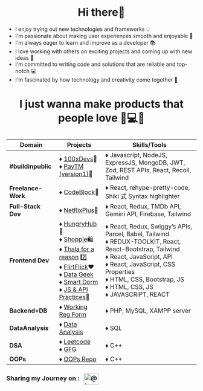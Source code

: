 <h1 align="center">Hi there👋</h1>


- I enjoy trying out new technologies and frameworks 💡
- I'm passionate about making user experiences smooth and enjoyable 🌟
- I'm always eager to learn and improve as a developer 📚
- I love working with others on exciting projects and coming up with new ideas 🚀
- I'm committed to writing code and solutions that are reliable and top-notch 💻
- I'm fascinated by how technology and creativity come together 🎨

# <p align="center">I just wanna make products that people love 💖💻✨ </p>

| Domain                                        | Projects                                                                                              | Skills/Tools |
|--------------------------                     |-------------------------------------------------------                                                | ---------------
| **#buildinpublic**                            | ♦ [100xDevs](https://github.com/aniketsinha2002/100xDevs)🚀 <br> ♦ [PayTM (version1)](https://github.com/aniketsinha2002/100xDevs/tree/main/paytm)💸                                          | ♦ Javascript, NodeJS, ExpressJS, MongoDB, JWT, Zod, REST APIs, React, Recoil, Tailwind 
| **Freelance-Work**                            |    ♦ [CodeBlock](https://github.com/aniketsinha2002/codeblock)📱                                       |  ♦ React, rehype-pretty-code, Shiki 式 Syntax highlighter
| **Full-Stack Dev**                            |    ♦ [NetflixPlus](https://github.com/aniketsinha2002/NetflixGPT)🍿                                   |  ♦ React, Redux, TMDb API, Gemini API, Firebase, Tailwind 
| **Frontend Dev**                              | ♦ [HungryHub](https://github.com/aniketsinha2002/HungryHub)🍔 <br> ♦ [Shoppie](https://github.com/aniketsinha2002/Shoppie)🛍️ <br> ♦ [Thala for a reason](https://github.com/aniketsinha2002/Thala-For-A-Reason) 7️⃣  <br> ♦ [FlirtFlick](https://github.com/aniketsinha2002/FlirtFlick)❤️ <br> ♦ [Data Geek](https://github.com/aniketsinha2002/DataGeek)   <br> ♦ [Smart Dorm](https://github.com/aniketsinha2002/smartdorm.github.io) <br> ♦ [JS & API Practices](https://github.com/aniketsinha2002/Javascript-and-API-practices)🐛 |  ♦ React, Redux, Swiggy’s APIs, Parcel, Babel, Tailwind <br> ♦ REDUX-TOOLKIT, React, React-Bootstrap, Tailwind <br> ♦ React, JavaScript, API <br> ♦ React, JavaScript, CSS Properties <br> ♦ HTML, CSS, Bootstrap, JS <br> ♦ HTML, CSS, JS <br> ♦ JAVASCRIPT, REACT 
| **Backend+DB**                            | ♦ [Working Reg Form](https://github.com/aniketsinha2002/Working-Registration-Form)  | ♦ PHP, MySQL, XAMPP server
| **DataAnalysis**                                  | ♦ [Data Analysis](https://github.com/aniketsinha2002/SQL_Data_Analysis_CENSUS2011)    | ♦ SQL 
| **DSA**                                 | ♦ [Leetcode](https://leetcode.com/aniketsinha2002/)  <br> ♦ [GFG](https://auth.geeksforgeeks.org/user/decodersinha)                                    | ♦ C++
| **OOPs**                                | ♦ [OOPs Repo](https://github.com/aniketsinha2002/OOPs)                | ♦ C++


<h3 align="left">
Sharing my Journey on :
&nbsp;&nbsp;<a href="https://twitter.com/Aniket_16May" target="blank"><img align="center" src="https://raw.githubusercontent.com/rahuldkjain/github-profile-readme-generator/master/src/images/icons/Social/twitter.svg" alt="@truptimane9" height="30" width="40" /></a>
</h3>
